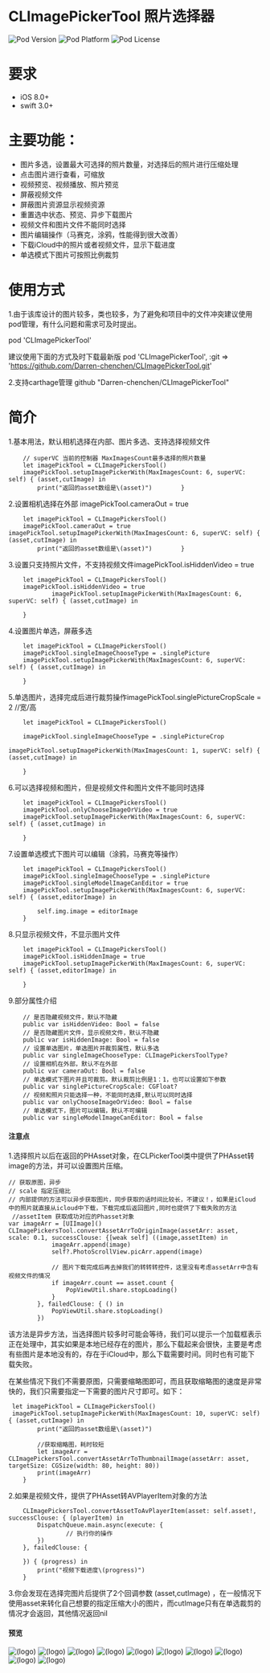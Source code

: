 # CLImagePickerTool 照片选择器

![Pod Version](https://img.shields.io/cocoapods/v/CLImagePickerTool.svg?style=flat)
![Pod Platform](https://img.shields.io/cocoapods/p/CLImagePickerTool.svg?style=flat)
![Pod License](https://img.shields.io/cocoapods/l/CLImagePickerTool.svg?style=flat)

# 要求

- iOS 8.0+
- swift 3.0+

# 主要功能：

- 图片多选，设置最大可选择的照片数量，对选择后的照片进行压缩处理
- 点击图片进行查看，可缩放
- 视频预览、视频播放、照片预览
- 屏蔽视频文件
- 屏蔽图片资源显示视频资源
- 重置选中状态、预览、异步下载图片
- 视频文件和图片文件不能同时选择
- 图片编辑操作（马赛克，涂鸦，性能得到很大改善）
- 下载iCloud中的照片或者视频文件，显示下载进度
- 单选模式下图片可按照比例裁剪

# 使用方式
1.由于该库设计的图片较多，类也较多，为了避免和项目中的文件冲突建议使用pod管理，有什么问题和需求可及时提出。

pod 'CLImagePickerTool'


建议使用下面的方式及时下载最新版
pod 'CLImagePickerTool', :git => 'https://github.com/Darren-chenchen/CLImagePickerTool.git'

2.支持carthage管理
github "Darren-chenchen/CLImagePickerTool"


# 简介
1.基本用法，默认相机选择在内部、图片多选、支持选择视频文件

		// superVC 当前的控制器 MaxImagesCount最多选择的照片数量
		let imagePickTool = CLImagePickersTool()
		imagePickTool.setupImagePickerWith(MaxImagesCount: 6, superVC: self) { (asset,cutImage) in
            print("返回的asset数组是\(asset)")		}

2.设置相机选择在外部 imagePickTool.cameraOut = true


		let imagePickTool = CLImagePickersTool()
		imagePickTool.cameraOut = true
	imagePickTool.setupImagePickerWith(MaxImagesCount: 6, superVC: self) { (asset,cutImage) in
            print("返回的asset数组是\(asset)")		}
           
3.设置只支持照片文件，不支持视频文件imagePickTool.isHiddenVideo = true

		let imagePickTool = CLImagePickersTool()
		imagePickTool.isHiddenVideo = true
				imagePickTool.setupImagePickerWith(MaxImagesCount: 6, superVC: self) { (asset,cutImage) in
            
        }
        
4.设置图片单选，屏蔽多选
		
		let imagePickTool = CLImagePickersTool()
        imagePickTool.singleImageChooseType = .singlePicture        
        imagePickTool.setupImagePickerWith(MaxImagesCount: 6, superVC: self) { (asset,cutImage) in
            
        }
        

5.单选图片，选择完成后进行裁剪操作imagePickTool.singlePictureCropScale = 2 //宽/高
		
		let imagePickTool = CLImagePickersTool()
        
        imagePickTool.singleImageChooseType = .singlePictureCrop
		
	imagePickTool.setupImagePickerWith(MaxImagesCount: 1, superVC: self) { (asset,cutImage) in
            
        }

6.可以选择视频和图片，但是视频文件和图片文件不能同时选择

		let imagePickTool = CLImagePickersTool()
        imagePickTool.onlyChooseImageOrVideo = true
        imagePickTool.setupImagePickerWith(MaxImagesCount: 6, superVC: self) { (asset,cutImage) in
            
        }


7.设置单选模式下图片可以编辑（涂鸦，马赛克等操作）

		let imagePickTool = CLImagePickersTool()
        imagePickTool.singleImageChooseType = .singlePicture
        imagePickTool.singleModelImageCanEditor = true
        imagePickTool.setupImagePickerWith(MaxImagesCount: 6, superVC: self) { (asset,editorImage) in
            
            self.img.image = editorImage
        }
        
 8.只显示视频文件，不显示图片文件
 
 		let imagePickTool = CLImagePickersTool()
        imagePickTool.isHiddenImage = true
        imagePickTool.setupImagePickerWith(MaxImagesCount: 6, superVC: self) { (asset,editorImage) in
            
        }
        
 9.部分属性介绍
		 		
		// 是否隐藏视频文件，默认不隐藏
		public var isHiddenVideo: Bool = false
		// 是否隐藏图片文件，显示视频文件，默认不隐藏
		public var isHiddenImage: Bool = false
		// 设置单选图片，单选图片并裁剪属性，默认多选
		public var singleImageChooseType: CLImagePickersToolType?
		// 设置相机在外部，默认不在外部
		public var cameraOut: Bool = false
		// 单选模式下图片并且可裁剪。默认裁剪比例是1：1，也可以设置如下参数
		public var singlePictureCropScale: CGFloat?
		// 视频和照片只能选择一种，不能同时选择,默认可以同时选择
		public var onlyChooseImageOrVideo: Bool = false
		// 单选模式下，图片可以编辑，默认不可编辑
		public var singleModelImageCanEditor: Bool = false
		

#### 注意点
1.选择照片以后在返回的PHAsset对象，在CLPickerTool类中提供了PHAsset转image的方法，并可以设置图片压缩。

	// 获取原图，异步
    // scale 指定压缩比
    // 内部提供的方法可以异步获取图片，同步获取的话时间比较长，不建议！，如果是iCloud中的照片就直接从icloud中下载，下载完成后返回图片,同时也提供了下载失败的方法
     //assetItem 获取成功对应的Phasset对象   
    var imageArr = [UIImage]()
    CLImagePickersTool.convertAssetArrToOriginImage(assetArr: asset, scale: 0.1, successClouse: {[weak self] ((image,assetItem) in
                imageArr.append(image)
                self?.PhotoScrollView.picArr.append(image)

                // 图片下载完成后再去掉我们的转转转控件，这里没有考虑assetArr中含有视频文件的情况
                if imageArr.count == asset.count {
                    PopViewUtil.share.stopLoading()
                }
            }, failedClouse: { () in
                PopViewUtil.share.stopLoading()
            })

该方法是异步方法，当选择图片较多时可能会等待，我们可以提示一个加载框表示正在处理中，其实如果是本地已经存在的图片，那么下载起来会很快，主要是考虑有些图片是本地没有的，存在于iCloud中，那么下载需要时间。同时也有可能下载失败。

在某些情况下我们不需要原图，只需要缩略图即可，而且获取缩略图的速度是非常快的，我们只需要指定一下需要的图片尺寸即可。如下：

	 let imagePickTool = CLImagePickersTool()
     imagePickTool.setupImagePickerWith(MaxImagesCount: 10, superVC: self) { (asset,cutImage) in
            print("返回的asset数组是\(asset)")

            //获取缩略图，耗时较短
            let imageArr = CLImagePickersTool.convertAssetArrToThumbnailImage(assetArr: asset, targetSize: CGSize(width: 80, height: 80))
            print(imageArr)
        }
		
2.如果是视频文件，提供了PHAsset转AVPlayerItem对象的方法
		
		CLImagePickersTool.convertAssetToAvPlayerItem(asset: self.asset!, successClouse: { (playerItem) in
            DispatchQueue.main.async(execute: {
					// 执行你的操作
            })
        }, failedClouse: { 
            
        }) { (progress) in
            print("视频下载进度\(progress)")
        }
		
3.你会发现在选择完图片后提供了2个回调参数 (asset,cutImage)  ，在一般情况下使用asset来转化自己想要的指定压缩大小的图片，而cutImage只有在单选裁剪的情况才会返回，其他情况返回nil



#### 预览

![(logo)](http://images2017.cnblogs.com/blog/818253/201708/818253-20170812093235663-1232169184.png)
![(logo)](http://images2017.cnblogs.com/blog/818253/201708/818253-20170812093301742-51120331.png)
![(logo)](http://images2017.cnblogs.com/blog/818253/201708/818253-20170812093305195-1671898135.png)
![(logo)](http://images2017.cnblogs.com/blog/818253/201708/818253-20170812093310538-791827879.png)
![(logo)](http://images2017.cnblogs.com/blog/818253/201708/818253-20170812093307742-483214885.png)
![(logo)](http://images2017.cnblogs.com/blog/818253/201708/818253-20170812093313101-1657275030.png)
![(logo)](http://images2017.cnblogs.com/blog/818253/201708/818253-20170812093217351-1999910054.png)
![(logo)](http://images2017.cnblogs.com/blog/818253/201708/818253-20170812093209617-1451644996.png)
![(logo)](http://images2017.cnblogs.com/blog/818253/201708/818253-20170812093228101-34143907.png)
![(logo)](http://images2017.cnblogs.com/blog/818253/201708/818253-20170812093802132-2072790927.png)
